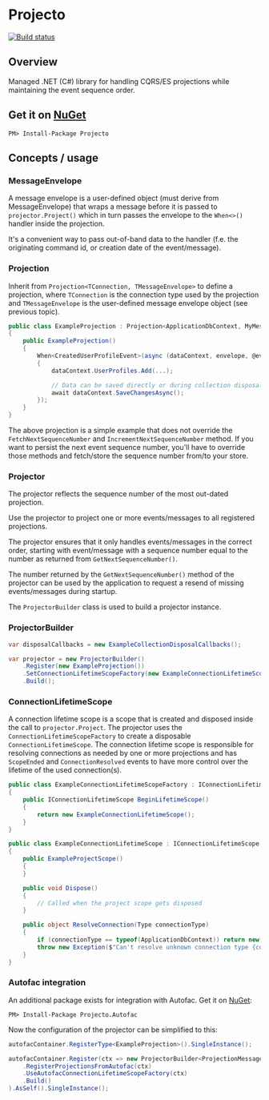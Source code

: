 # Projecto

[![Build status](https://ci.appveyor.com/api/projects/status/ikjbo1a07y33jt0o/branch/master?svg=true)](https://ci.appveyor.com/project/huysentruitw/projecto/branch/master)

## Overview

Managed .NET (C#) library for handling CQRS/ES projections while maintaining the event sequence order.

## Get it on [NuGet](https://www.nuget.org/packages/Projecto/)

    PM> Install-Package Projecto

## Concepts / usage

### MessageEnvelope

A message envelope is a user-defined object (must derive from MessageEnvelope) that wraps a message before it is passed to `projector.Project()` which in turn passes the envelope to the `When<>()` handler inside the projection.

It's a convenient way to pass out-of-band data to the handler (f.e. the originating command id, or creation date of the event/message).

### Projection

Inherit from `Projection<TConnection, TMessageEnvelope>` to define a projection, where `TConnection` is the connection type used by the projection and `TMessageEnvelope` is the user-defined message envelope object (see previous topic).

```csharp
public class ExampleProjection : Projection<ApplicationDbContext, MyMessageEnvelope>
{
    public ExampleProjection()
    {
        When<CreatedUserProfileEvent>(async (dataContext, envelope, @event) =>
        {
            dataContext.UserProfiles.Add(...);

            // Data can be saved directly or during collection disposal for batching queries (see `ProjectScope`)
            await dataContext.SaveChangesAsync();
        });
    }
}
```

The above projection is a simple example that does not override the `FetchNextSequenceNumber` and `IncrementNextSequenceNumber` method. If you want to persist the next event sequence number, you'll have to override those methods and fetch/store the sequence number from/to your store.

### Projector

The projector reflects the sequence number of the most out-dated projection.

Use the projector to project one or more events/messages to all registered projections.

The projector ensures that it only handles events/messages in the correct order, starting with event/message with a sequence number equal to the number as returned from `GetNextSequenceNumber()`.

The number returned by the `GetNextSequenceNumber()` method of the projector can be used by the application to request a resend of missing events/messages during startup.

The `ProjectorBuilder` class is used to build a projector instance.

### ProjectorBuilder

```csharp
var disposalCallbacks = new ExampleCollectionDisposalCallbacks();

var projector = new ProjectorBuilder()
    .Register(new ExampleProjection())
    .SetConnectionLifetimeScopeFactory(new ExampleConnectionLifetimeScopeFactory())
    .Build();
```

### ConnectionLifetimeScope

A connection lifetime scope is a scope that is created and disposed inside the call to `projector.Project`. The projector uses the `ConnectionLifetimeScopeFactory` to create a disposable `ConnectionLifetimeScope`. The connection lifetime scope is responsible for resolving connections as needed by one or more projections and has `ScopeEnded` and `ConnectionResolved` events to have more control over the lifetime of the used connection(s).

```csharp
public class ExampleConnectionLifetimeScopeFactory : IConnectionLifetimeScopeFactory
{
    public IConnectionLifetimeScope BeginLifetimeScope()
    {
        return new ExampleConnectionLifetimeScope();
    }
}

public class ExampleConnectionLifetimeScope : IConnectionLifetimeScope
{
    public ExampleProjectScope()
    {
    }

    public void Dispose()
    {
        // Called when the project scope gets disposed
    }

    public object ResolveConnection(Type connectionType)
    {
        if (connectionType == typeof(ApplicationDbContext)) return new ApplicationDbContext();
        throw new Exception($"Can't resolve unknown connection type {connectionType.Name}");
    }
}
```

### Autofac integration

An additional package exists for integration with Autofac. Get it on [NuGet](https://www.nuget.org/packages/Projecto.Autofac/):

    PM> Install-Package Projecto.Autofac
    
Now the configuration of the projector can be simplified to this:

```csharp
autofacContainer.RegisterType<ExampleProjection>().SingleInstance();

autofacContainer.Register(ctx => new ProjectorBuilder<ProjectionMessageEnvelope>()
    .RegisterProjectionsFromAutofac(ctx)
    .UseAutofacConnectionLifetimeScopeFactory(ctx)
    .Build()
).AsSelf().SingleInstance();
```
